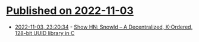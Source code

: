 # [Published on 2022-11-03](index.md)

* [2022-11-03, 23:20:34](https://news.ycombinator.com/item?id=33459330) - [Show HN: SnowId – A Decentralized, K-Ordered, 128-bit UUID library in C](https://github.com/beyonddream/snowid)
